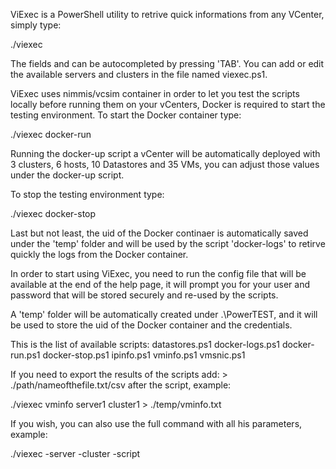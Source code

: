 ViExec is a PowerShell utility to retrive quick informations from any VCenter, simply type:

./viexec <script-name> <server-name> <cluster-name>

The fields <server> and <cluster> can be autocompleted by pressing 'TAB'.
You can add or edit the available servers and clusters in the file named viexec.ps1.

ViExec uses nimmis/vcsim container in order to let you test the scripts locally before running them on your vCenters, Docker is required to start the testing environment.
To start the Docker container type:

./viexec docker-run

Running the docker-up script a vCenter will be automatically deployed with 3 clusters, 6 hosts, 10 Datastores and 35 VMs, you can adjust those values under the docker-up script.

To stop the testing environment type:

./viexec docker-stop

Last but not least, the uid of the Docker continaer is automatically saved under the 'temp' folder and will be used by the script 'docker-logs' to retirve quickly the logs from the Docker container.

In order to start using ViExec, you need to run the config file that will be available at the end of the help page, it will prompt you for your user and password that will be stored securely and re-used by the scripts.

A 'temp' folder will be automatically created under .\PowerTEST, and it will be used to store the uid of the Docker container and the credentials.

This is the list of available scripts:
datastores.ps1
docker-logs.ps1
docker-run.ps1
docker-stop.ps1
ipinfo.ps1
vminfo.ps1
vmsnic.ps1

If you need to export the results of the scripts add: > ./path/nameofthefile.txt/csv after the script, example:

./viexec vminfo server1 cluster1 > ./temp/vminfo.txt

If you wish, you can also use the full command with all his parameters, example:

./viexec -server <server> -cluster <cluster> -script <script>
